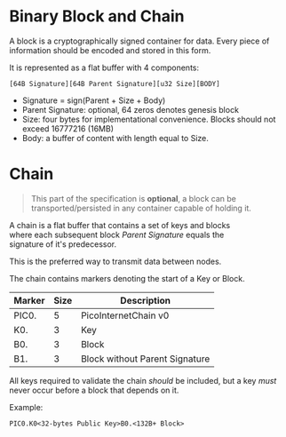 # Binary Block and Chain

A block is a cryptographically signed container for data.
Every piece of information should be encoded and stored in this form.

It is represented as a flat buffer with 4 components:

```
[64B Signature][64B Parent Signature][u32 Size][BODY]
```

- Signature = sign(Parent + Size + Body)
- Parent Signature: optional, 64 zeros denotes genesis block
- Size: four bytes for implementational convenience. Blocks should not exceed 16777216 (16MB)
- Body: a buffer of content with length equal to Size.


# Chain
> This part of the specification is **optional**, a block can be
> transported/persisted in any container capable of holding it.

A chain is a flat buffer that contains a set of keys and blocks  
where each subsequent block _Parent Signature_ equals the  
signature of it's predecessor.

This is the preferred way to transmit data between nodes.


The chain contains markers denoting the start of a Key or Block.

| Marker | Size | Description                    |
|--------|------|--------------------------------|
| PIC0.  | 5    | PicoInternetChain v0           |
| K0.    | 3    | Key                            |
| B0.    | 3    | Block                          |
| B1.    | 3    | Block without Parent Signature |

All keys required to validate the chain _should_ be included, but a key _must_ never
occur before a block that depends on it.

Example:

```
PIC0.K0<32-bytes Public Key>B0.<132B+ Block>
```

